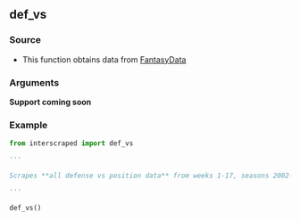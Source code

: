 ## def_vs

### Source
* This function obtains data from [FantasyData](https://fantasydata.com/)

### Arguments
**Support coming soon**

### Example

```python
from interscraped import def_vs

'''

Scrapes **all defense vs position data** from weeks 1-17, seasons 2002-current

'''

def_vs()
```
